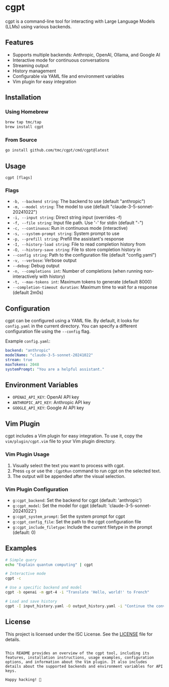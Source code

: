 # cgpt

cgpt is a command-line tool for interacting with Large Language Models (LLMs) using various backends.

## Features

- Supports multiple backends: Anthropic, OpenAI, Ollama, and Google AI
- Interactive mode for continuous conversations
- Streaming output
- History management
- Configurable via YAML file and environment variables
- Vim plugin for easy integration

## Installation

### Using Homebrew

```bash
brew tap tmc/tap
brew install cgpt
```

### From Source

```bash
go install github.com/tmc/cgpt/cmd/cgpt@latest
```

## Usage

```
cgpt [flags]
```

### Flags

- `-b, --backend string`: The backend to use (default "anthropic")
- `-m, --model string`: The model to use (default "claude-3-5-sonnet-20241022")
- `-i, --input string`: Direct string input (overrides -f)
- `-f, --file string`: Input file path. Use '-' for stdin (default "-")
- `-c, --continuous`: Run in continuous mode (interactive)
- `-s, --system-prompt string`: System prompt to use
- `-p, --prefill string`: Prefill the assistant's response
- `-I, --history-load string`: File to read completion history from
- `-O, --history-save string`: File to store completion history in
- `--config string`: Path to the configuration file (default "config.yaml")
- `-v, --verbose`: Verbose output
- `--debug`: Debug output
- `-n, --completions int`: Number of completions (when running non-interactively with history)
- `-t, --max-tokens int`: Maximum tokens to generate (default 8000)
- `--completion-timeout duration`: Maximum time to wait for a response (default 2m0s)

## Configuration

cgpt can be configured using a YAML file. By default, it looks for `config.yaml` in the current directory. You can specify a different configuration file using the `--config` flag.

Example `config.yaml`:

```yaml
backend: "anthropic"
modelName: "claude-3-5-sonnet-20241022"
stream: true
maxTokens: 2048
systemPrompt: "You are a helpful assistant."
```

## Environment Variables

- `OPENAI_API_KEY`: OpenAI API key
- `ANTHROPIC_API_KEY`: Anthropic API key
- `GOOGLE_API_KEY`: Google AI API key

## Vim Plugin

cgpt includes a Vim plugin for easy integration. To use it, copy the `vim/plugin/cgpt.vim` file to your Vim plugin directory.

### Vim Plugin Usage

1. Visually select the text you want to process with cgpt.
2. Press `cg` or use the `:CgptRun` command to run cgpt on the selected text.
3. The output will be appended after the visual selection.

### Vim Plugin Configuration

- `g:cgpt_backend`: Set the backend for cgpt (default: 'anthropic')
- `g:cgpt_model`: Set the model for cgpt (default: 'claude-3-5-sonnet-20241022')
- `g:cgpt_system_prompt`: Set the system prompt for cgpt
- `g:cgpt_config_file`: Set the path to the cgpt configuration file
- `g:cgpt_include_filetype`: Include the current filetype in the prompt (default: 0)

## Examples

```bash
# Simple query
echo "Explain quantum computing" | cgpt

# Interactive mode
cgpt -c

# Use a specific backend and model
cgpt -b openai -m gpt-4 -i "Translate 'Hello, world!' to French"

# Load and save history
cgpt -I input_history.yaml -O output_history.yaml -i "Continue the conversation"
```

## License

This project is licensed under the ISC License. See the [LICENSE](LICENSE) file for details.

```

This README provides an overview of the cgpt tool, including its features, installation instructions, usage examples, configuration options, and information about the Vim plugin. It also includes details about the supported backends and environment variables for API keys.

Happy hacking! 🚀
```
